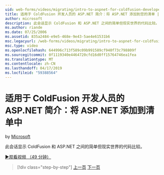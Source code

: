 ```yaml
---
uid: web-forms/videos/migrating/intro-to-aspnet-for-coldfusion-developers-adding-aspnet-to-your-repertoire
title: 适用于 ColdFusion 开发人员的 ASP.NET 简介：将 ASP.NET 添加到您的清单 |Microsoft Docs
author: microsoft
description: 此会话显示 ColdFusion 和 ASP.NET 之间的简单但现实世界的代码比较。
ms.author: riande
ms.date: 07/25/2006
ms.assetid: 835a2484-e9e5-468e-9e43-5ae4e61531b6
msc.legacyurl: /web-forms/videos/migrating/intro-to-aspnet-for-coldfusion-developers-adding-aspnet-to-your-repertoire
msc.type: video
ms.openlocfilehash: 644996c713f589c09b991589cf940f73c798809f
ms.sourcegitcommit: 0f1119340e4464720cfd16d0ff15764746ea1fea
ms.translationtype: MT
ms.contentlocale: zh-CN
ms.lasthandoff: 04/17/2019
ms.locfileid: "59388564"
---
```

# <a name="intro-to-aspnet-for-coldfusion-developers-adding-aspnet-to-your-repertoire"></a>适用于 ColdFusion 开发人员的 ASP.NET 简介：将 ASP.NET 添加到清单中

by [Microsoft](https://github.com/microsoft)

此会话显示 ColdFusion 和 ASP.NET 之间的简单但现实世界的代码比较。

[&#9654;观看视频 （49 分钟）](https://channel9.msdn.com/Blogs/ASP-NET-Site-Videos/intro-to-aspnet-for-coldfusion-developers-adding-aspnet-to-your-repertoire)

> [!div class="step-by-step"]
> [上一页](intro-to-aspnet-for-jsp-developers-building-applications.md)
> [下一页](introduction-to-aspnet-for-coldfusion-developers-building-an-aspnet-application.md)
